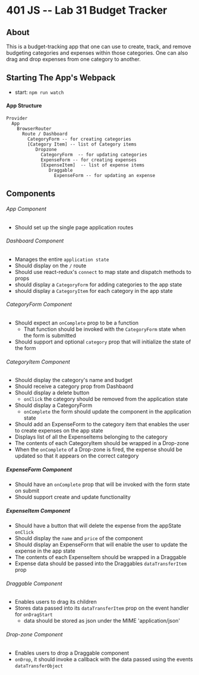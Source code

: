 401 JS --  Lab 31 Budget Tracker
===

## About
This is a budget-tracking app that one can use to create, track, and remove budgeting categories and expenses within those categories. One can also drag and drop expenses from one category to another.

## Starting The App's Webpack
* start: `npm run watch`

#### App Structure
```
Provider
  App
    BrowserRouter
      Route / Dashboard
        CategoryForm -- for creating categories
        [Category Item] -- list of Category items
           Dropzone
             CategoryForm  -- for updating categories
             ExpenseForm -- for creating expenses
             [ExpenseItem]  -- list of expense items
                Draggable
                  ExpenseForm -- for updating an expense
```

## Components
###### App Component
* Should set up the single page application routes

###### Dashboard Component
* Manages the entire `application state`
* Should display on the `/` route
* Should use react-redux's `connect` to map state and dispatch methods to props
* should display a `CategoryForm` for adding categories to the app state
* should display a `CategoryItem` for each category in the app state

###### CategoryForm Component
* Should expect an `onComplete` prop to be a function
  * That function should be invoked with the `CategoryForm` state when the form is submitted
* Should support and optional `category` prop that will initialize the state of the form

###### CategoryItem Component
* Should display the category's name and budget
* Should receive a category prop from Dashbaord
* Should display a delete button
  * `onClick` the category should be removed from the application state
* Should display a CategoryForm  
  * `onComplete` the form should update the component in the application state
* Should add an ExpenseForm to the category item that enables the user to create expenses on the app state
* Displays list of all the ExpenseItems belonging to the category
* The contents of each CategoryItem should be wrapped in a Drop-zone
* When the `onComplete` of a Drop-zone is fired, the expense should be updated so that it appears on the correct category

##### ExpenseForm Component
* Should have an `onComplete` prop that will be invoked with the form state on submit
* Should support create and update functionality

##### ExpenseItem Component
* Should have a button that will delete the expense from the appState `onClick`
* Should display the `name` and `price` of the component
* Should display an ExpenseForm that will enable the user to update the expense in the app state
* The contents of each ExpenseItem should be wrapped in a Draggable
* Expense data should be passed into the Draggables `dataTransferItem` prop

###### Draggable Component
* Enables users to drag its children
* Stores data passed into its `dataTransferItem` prop on the event handler for `onDragStart`
  * data should be stored as json under the MIME 'application/json'

###### Drop-zone Component
* Enables users to drop a Draggable component
* `onDrop`, it should invoke a callback with the data passed using the events `dataTransferObject`
